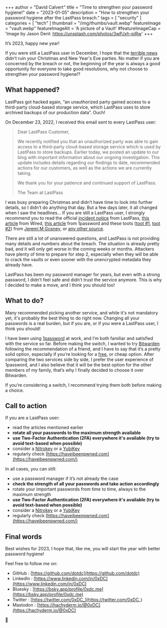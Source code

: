 +++
author = "David Calvert"
title = "Time to strengthen your password hygiene!"
date = "2023-01-05"
description = "How to strengthen your password hygiene after the LastPass breach."
tags = [
    "security"
]
categories = [
    "tech"
]
thumbnail = "/img/thumbs/vault.webp"
featureImage = "vault.webp"
featureImageAlt = 'A picture of a Vault'
#featureImageCap = 'Image by Jason Dent: https://unsplash.com/photos/3wPJxh-piRw'
+++

<!--more-->

It’s 2023, happy new year!

If you were still a LastPass user in December, I hope that the [terrible news](https://blog.lastpass.com/2022/12/notice-of-recent-security-incident/) didn’t ruin your Christmas and New Year's Eve parties. No matter if you are concerned by the breach or not, the beginning of the year is always a good opportunity for everyone to take good resolutions, why not choose to strengthen your password hygiene!?

## What happened?

LastPass got hacked again, “an unauthorized party gained access to a third-party cloud-based storage service, which LastPass uses to store archived backups of our production data”.
Ouch!

On December 23, 2022, I received this email sent to every LastPass user:

> Dear LastPass Customer,
>
> We recently notified you that an unauthorized party was able to gain access to a third-party cloud-based storage service which is used by LastPass to store backups. Earlier today, we posted an update to our blog with important information about our ongoing investigation. This update includes details regarding our findings to date, recommended actions for our customers, as well as the actions we are currently taking.
>
> We thank you for your patience and continued support of LastPass.
>
> The Team at LastPass

I was busy preparing Christmas and didn’t have time to look into further details, so I didn’t do anything that day. But a few days later, it all changed when I saw the headlines... If you are still a LastPass user, I strongly recommend you to read the official [incident notice](https://blog.lastpass.com/2022/12/notice-of-recent-security-incident/) from LastPass, [this article](https://www.wired.com/story/lastpass-breach-vaults-password-managers/) from Wired, [this article](https://blog.1password.com/not-in-a-million-years/) from 1password and these toots ([toot #1](https://infosec.exchange/@epixoip/109570449317277575), [toot #2](https://infosec.exchange/@epixoip/109585049354200263)) from [Jeremi M Gosney](https://infosec.exchange/@epixoip), or [any other source](https://duckduckgo.com/?q=lastpass+breach).

There are still a lot of unanswered questions, and LastPass is not providing many details and numbers about the breach. The situation is already pretty bad, and it will only get worse in the coming weeks or months. Attackers have plenty of time to prepare for step 2, especially when they will be able to crack the vaults or even sooner with the unencrypted metadata they already have.

LastPass has been my password manager for years, but even with a strong password, I didn’t feel safe and didn’t trust the service anymore. This is why I decided to make a move, and I think you should too!

## What to do?

Many recommended picking another service, and while it's not mandatory yet, it's probably the best thing to do right now. Changing all your passwords is a real burden, but if you are, or if you were a LastPass user, I think you should!

I have been using [1password](https://1password.com) at work, and I’m both familiar and satisfied with the service so far. Before making the switch, I wanted to try [Bitwarden](https://bitwarden.com) following the recommendation of a friend, and I have to say that it’s a pretty solid option, especially if you’re looking for a [free](https://bitwarden.com/pricing/), or cheap option. After comparing the two services side by side, I prefer the user experience of 1password, and I also believe that it will be the best option for the other members of my family, that’s why I finally decided to choose it over Bitwarden.

If you’re considering a switch, I recommend trying them both before making a choice.

## Call to action

If you are a LastPass user:

- read the articles mentioned earlier
- **rotate all your passwords to the maximum strength available**
- **use Two-Factor Authentication (2FA) everywhere it's available (try to avoid text-based when possible)**
- consider a [Nitrokey](https://www.nitrokey.com) or a [YubiKey](https://www.yubico.com)
- regularly check [https://haveibeenpwned.com](https://haveibeenpwned.com/)

In all cases, you can still:

- use a password manager if it’s not already the case
- **check the strength of all your passwords and take action accordingly**
- rotate your important passwords from time to time, always to the maximum strength
- **use Two-Factor Authentication (2FA) everywhere it's available (try to avoid text-based when possible)**
- consider a [Nitrokey](https://www.nitrokey.com) or a [YubiKey](https://www.yubico.com)
- regularly check [https://haveibeenpwned.com](https://haveibeenpwned.com/)

## Final words

Best wishes for 2023, I hope that, like me, you will start the year with better password hygiene!

Feel free to follow me on:

- GitHub : [https://github.com/dotdc](https://github.com/dotdc)
- LinkedIn : [https://www.linkedin.com/in/0xDC](https://www.linkedin.com/in/0xDC)
- Bluesky : [https://bsky.app/profile/0xdc.me](https://bsky.app/profile/0xdc.me)
- Twitter : [https://twitter.com/0xDC_](https://twitter.com/0xDC_)
- Mastodon : [https://hachyderm.io/@0xDC](https://hachyderm.io/@0xDC)

👋
